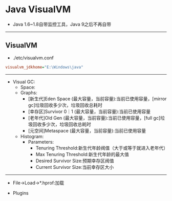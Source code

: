 # Java VisualVM

- Java 1.6~1.8自带监控工具，Java 9之后不再自带



---
## VisualVM


- ./etc/visualvm.conf
```ini
visualvm_jdkhome="E:\Windows\java"

```



---
- Visual GC:
    - Space:
    - Graphs:
        - [新生代]Eden Space (最大容量，当前容量):当前已使用容量，[mirror gc]垃圾回收多少次，垃圾回收总耗时
        - [幸存区]Survivor 0｜1 (最大容量，当前容量):当前已使用容量
        - [老年代]Old Gen (最大容量，当前容量):当前已使用容量，[full gc]垃圾回收多少次，垃圾回收总耗时
        - [元空间]Metaspace (最大容量，当前容量):当前已使用容量
    - Histogram:
        - Parameters:
            - Tenuring Threshold:新生代年龄阀值（大于或等于就进入老年代）
            - Max Tenuring Threshold:新生代年龄的最大值
            - Desired Survivor Size:预期幸存区阀值
            - Current Survivor Size:当前幸存区大小


---
- File->Load->*.hprof:加载



- Plugins

